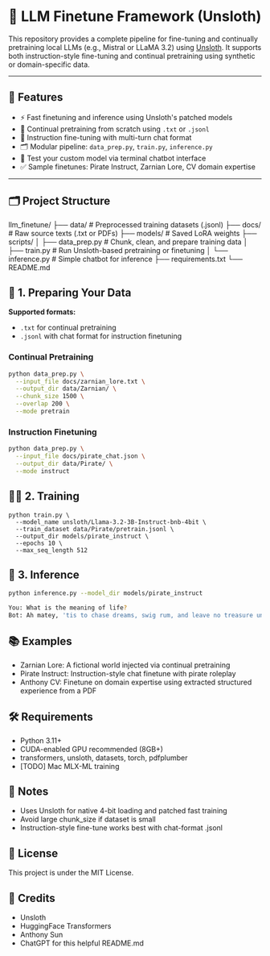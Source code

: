 # 🧠 LLM Finetune Framework (Unsloth)

This repository provides a complete pipeline for fine-tuning and continually pretraining local LLMs (e.g., Mistral or LLaMA 3.2) using [Unsloth](https://github.com/unslothai/unsloth). It supports both instruction-style fine-tuning and continual pretraining using synthetic or domain-specific data.

---

## 🚀 Features

- ⚡️ Fast finetuning and inference using Unsloth's patched models
- 🧾 Continual pretraining from scratch using `.txt` or `.jsonl`
- 🤖 Instruction fine-tuning with multi-turn chat format
- 🗂 Modular pipeline: `data_prep.py`, `train.py`, `inference.py`
- 🧪 Test your custom model via terminal chatbot interface
- ✅ Sample finetunes: Pirate Instruct, Zarnian Lore, CV domain expertise

---

## 🗂 Project Structure
llm_finetune/
├── data/ # Preprocessed training datasets (.jsonl)
├── docs/ # Raw source texts (.txt or PDFs)
├── models/ # Saved LoRA weights
├── scripts/
│ ├── data_prep.py # Chunk, clean, and prepare training data
│ ├── train.py # Run Unsloth-based pretraining or finetuning
│ └── inference.py # Simple chatbot for inference
├── requirements.txt
└── README.md

## 📄 1. Preparing Your Data

**Supported formats:**

- `.txt` for continual pretraining
- `.jsonl` with chat format for instruction finetuning

### Continual Pretraining

```bash
python data_prep.py \
  --input_file docs/zarnian_lore.txt \
  --output_dir data/Zarnian/ \
  --chunk_size 1500 \
  --overlap 200 \
  --mode pretrain
```

### Instruction Finetuning

```bash
python data_prep.py \
  --input_file docs/pirate_chat.json \
  --output_dir data/Pirate/ \
  --mode instruct
```

## 🏋️‍♂️ 2. Training

```
python train.py \
  --model_name unsloth/Llama-3.2-3B-Instruct-bnb-4bit \
  --train_dataset data/Pirate/pretrain.jsonl \
  --output_dir models/pirate_instruct \
  --epochs 10 \
  --max_seq_length 512
```

## 💬 3. Inference

```bash
python inference.py --model_dir models/pirate_instruct

You: What is the meaning of life?
Bot: Ah matey, 'tis to chase dreams, swig rum, and leave no treasure unclaimed!
```


## 📚 Examples

- Zarnian Lore: A fictional world injected via continual pretraining
- Pirate Instruct: Instruction-style chat finetune with pirate roleplay
- Anthony CV: Finetune on domain expertise using extracted structured experience from a PDF

## 🛠 Requirements
- Python 3.11+
- CUDA-enabled GPU recommended (8GB+)
- transformers, unsloth, datasets, torch, pdfplumber
- [TODO] Mac MLX-ML training

## 📎 Notes

- Uses Unsloth for native 4-bit loading and patched fast training
- Avoid large chunk_size if dataset is small
- Instruction-style fine-tune works best with chat-format .jsonl

## 📄 License
This project is under the MIT License.

## 🙏 Credits
- Unsloth
- HuggingFace Transformers
- Anthony Sun
- ChatGPT for this helpful README.md